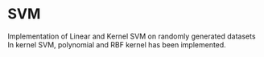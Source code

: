 # SVM
Implementation of Linear and Kernel SVM on randomly generated datasets In kernel SVM, polynomial and RBF kernel has been implemented.
